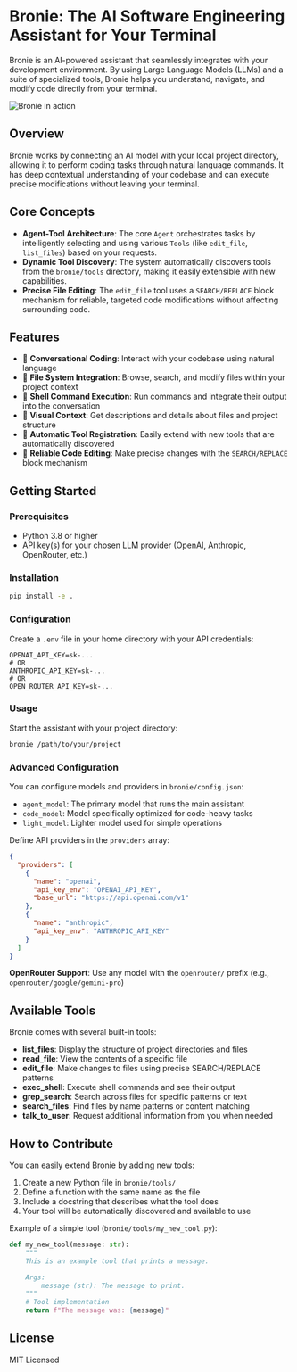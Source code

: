 # Bronie: The AI Software Engineering Assistant for Your Terminal

Bronie is an AI-powered assistant that seamlessly integrates with your development environment. By using Large Language Models (LLMs) and a suite of specialized tools, Bronie helps you understand, navigate, and modify code directly from your terminal.

![Bronie in action](https://i.ibb.co/jvrCdqc3/image.png)

## Overview

Bronie works by connecting an AI model with your local project directory, allowing it to perform coding tasks through natural language commands. It has deep contextual understanding of your codebase and can execute precise modifications without leaving your terminal.

## Core Concepts

- **Agent-Tool Architecture**: The core `Agent` orchestrates tasks by intelligently selecting and using various `Tools` (like `edit_file`, `list_files`) based on your requests.
- **Dynamic Tool Discovery**: The system automatically discovers tools from the `bronie/tools` directory, making it easily extensible with new capabilities.
- **Precise File Editing**: The `edit_file` tool uses a `SEARCH/REPLACE` block mechanism for reliable, targeted code modifications without affecting surrounding code.

## Features

- 💬 **Conversational Coding**: Interact with your codebase using natural language
- 📁 **File System Integration**: Browse, search, and modify files within your project context
- 🔧 **Shell Command Execution**: Run commands and integrate their output into the conversation
- 👀 **Visual Context**: Get descriptions and details about files and project structure
- 🧩 **Automatic Tool Registration**: Easily extend with new tools that are automatically discovered
- 🔄 **Reliable Code Editing**: Make precise changes with the `SEARCH/REPLACE` block mechanism

## Getting Started

### Prerequisites

- Python 3.8 or higher
- API key(s) for your chosen LLM provider (OpenAI, Anthropic, OpenRouter, etc.)

### Installation

```bash
pip install -e .
```

### Configuration

Create a `.env` file in your home directory with your API credentials:

```
OPENAI_API_KEY=sk-...
# OR
ANTHROPIC_API_KEY=sk-...
# OR
OPEN_ROUTER_API_KEY=sk-...
```

### Usage

Start the assistant with your project directory:

```bash
bronie /path/to/your/project
```

### Advanced Configuration

You can configure models and providers in `bronie/config.json`:

- `agent_model`: The primary model that runs the main assistant
- `code_model`: Model specifically optimized for code-heavy tasks
- `light_model`: Lighter model used for simple operations

Define API providers in the `providers` array:

```json
{
  "providers": [
    {
      "name": "openai",
      "api_key_env": "OPENAI_API_KEY",
      "base_url": "https://api.openai.com/v1"
    },
    {
      "name": "anthropic",
      "api_key_env": "ANTHROPIC_API_KEY"
    }
  ]
}
```

**OpenRouter Support**: Use any model with the `openrouter/` prefix (e.g., `openrouter/google/gemini-pro`)

## Available Tools

Bronie comes with several built-in tools:

- **list_files**: Display the structure of project directories and files
- **read_file**: View the contents of a specific file
- **edit_file**: Make changes to files using precise SEARCH/REPLACE patterns
- **exec_shell**: Execute shell commands and see their output
- **grep_search**: Search across files for specific patterns or text
- **search_files**: Find files by name patterns or content matching
- **talk_to_user**: Request additional information from you when needed

## How to Contribute

You can easily extend Bronie by adding new tools:

1. Create a new Python file in `bronie/tools/`
2. Define a function with the same name as the file
3. Include a docstring that describes what the tool does
4. Your tool will be automatically discovered and available to use

Example of a simple tool (`bronie/tools/my_new_tool.py`):

```python
def my_new_tool(message: str):
    """
    This is an example tool that prints a message.

    Args:
        message (str): The message to print.
    """
    # Tool implementation
    return f"The message was: {message}"
```

## License

MIT Licensed
